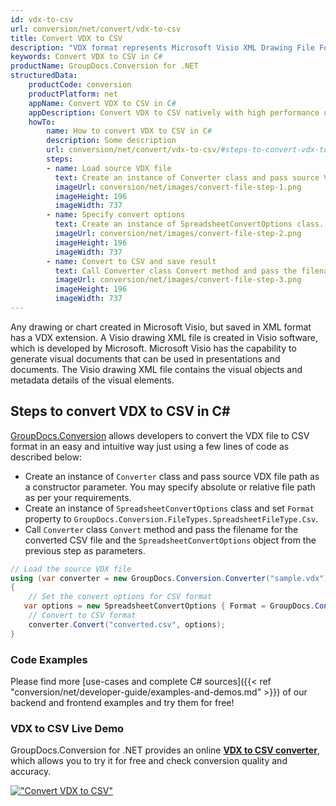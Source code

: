 ```yaml
---
id: vdx-to-csv
url: conversion/net/convert/vdx-to-csv
title: Convert VDX to CSV
description: "VDX format represents Microsoft Visio XML Drawing File Format with .vdx extension. Learn how to convert VDX to CSV file programmatically in C# language using GroupDocs.Conversion for .NET library."
keywords: Convert VDX to CSV in C#
productName: GroupDocs.Conversion for .NET
structuredData:
    productCode: conversion
    productPlatform: net
    appName: Convert VDX to CSV in C#
    appDescription: Convert VDX to CSV natively with high performance using C# language and server side GroupDocs.Conversion for .NET APIs, without the use of any software like Microsoft or Open Office.
    howTo:
        name: How to convert VDX to CSV in C# 
        description: Some description
        url: conversion/net/convert/vdx-to-csv/#steps-to-convert-vdx-to-csv-in-c
        steps:
        - name: Load source VDX file 
          text: Create an instance of Converter class and pass source VDX file path as a constructor parameter. You may specify absolute or relative file path as per your requirements. 
          imageUrl: conversion/net/images/convert-file-step-1.png
          imageHeight: 196
          imageWidth: 737
        - name: Specify convert options 
          text: Create an instance of SpreadsheetConvertOptions class.
          imageUrl: conversion/net/images/convert-file-step-2.png
          imageHeight: 196
          imageWidth: 737
        - name: Convert to CSV and save result 
          text: Call Converter class Convert method and pass the filename for the converted HTML file and the SpreadsheetConvertOptions object from the previous step as parameters.
          imageUrl: conversion/net/images/convert-file-step-3.png
          imageHeight: 196
          imageWidth: 737
---
```


Any drawing or chart created in Microsoft Visio, but saved in XML format has a VDX extension. A Visio drawing XML file is created in Visio software, which is developed by Microsoft. Microsoft Visio has the capability to generate visual documents that can be used in presentations and documents. The Visio drawing XML file contains the visual objects and metadata details of the visual elements.

## Steps to convert VDX to CSV in C#

[GroupDocs.Conversion](https://products.groupdocs.com/conversion/net) allows developers to convert the VDX file to CSV format in an easy and intuitive way just using a few lines of code as described below:

* Create an instance of `Converter` class and pass source VDX file path as a constructor parameter. You may specify absolute or relative file path as per your requirements. 
* Create an instance of `SpreadsheetConvertOptions` class and set `Format` property to `GroupDocs.Conversion.FileTypes.SpreadsheetFileType.Csv`.
* Call `Converter` class `Convert` method and pass the filename for the converted CSV file and the `SpreadsheetConvertOptions` object from the previous step as parameters.

```csharp
// Load the source VDX file
using (var converter = new GroupDocs.Conversion.Converter("sample.vdx"))
{
    // Set the convert options for CSV format
   var options = new SpreadsheetConvertOptions { Format = GroupDocs.Conversion.FileTypes.SpreadsheetFileType.Csv };
    // Convert to CSV format
    converter.Convert("converted.csv", options);
}
```

### Code Examples

Please find more [use-cases and complete C# sources]({{< ref "conversion/net/developer-guide/examples-and-demos.md" >}}) of our backend and frontend examples and try them for free!

### VDX to CSV Live Demo

GroupDocs.Conversion for .NET provides an online [**VDX to CSV converter**](https://products.groupdocs.app/conversion/vdx-to-csv), which allows you to try it for free and check conversion quality and accuracy.

[!["Convert VDX to CSV"](conversion/net/images/convert-to-csv/convert-vdx-to-csv.png)](https://products.groupdocs.app/conversion/vdx-to-csv)